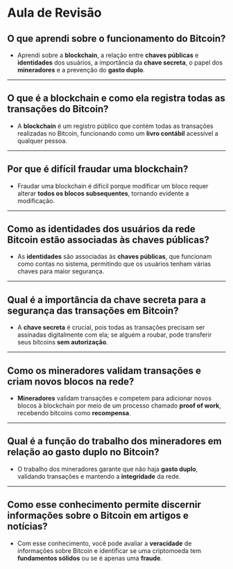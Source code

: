 # Aula de Revisão

## O que aprendi sobre o funcionamento do Bitcoin?
- Aprendi sobre a **blockchain**, a relação entre **chaves públicas** e **identidades** dos usuários, a importância da **chave secreta**, o papel dos **mineradores** e a prevenção do **gasto duplo**.

---

## O que é a blockchain e como ela registra todas as transações do Bitcoin?
- A **blockchain** é um registro público que contém todas as transações realizadas no Bitcoin, funcionando como um **livro contábil** acessível a qualquer pessoa.

---

## Por que é difícil fraudar uma blockchain?
- Fraudar uma blockchain é difícil porque modificar um bloco requer alterar **todos os blocos subsequentes**, tornando evidente a modificação.

---

## Como as identidades dos usuários da rede Bitcoin estão associadas às chaves públicas?
- As **identidades** são associadas às **chaves públicas**, que funcionam como contas no sistema, permitindo que os usuários tenham várias chaves para maior segurança.

---

## Qual é a importância da chave secreta para a segurança das transações em Bitcoin?
- A **chave secreta** é crucial, pois todas as transações precisam ser assinadas digitalmente com ela; se alguém a roubar, pode transferir seus bitcoins **sem autorização**.

---

## Como os mineradores validam transações e criam novos blocos na rede?
- **Mineradores** validam transações e competem para adicionar novos blocos à blockchain por meio de um processo chamado **proof of work**, recebendo bitcoins como **recompensa**.

---

## Qual é a função do trabalho dos mineradores em relação ao gasto duplo no Bitcoin?
- O trabalho dos mineradores garante que não haja **gasto duplo**, validando transações e mantendo a **integridade** da rede.

---

## Como esse conhecimento permite discernir informações sobre o Bitcoin em artigos e notícias?
- Com esse conhecimento, você pode avaliar a **veracidade** de informações sobre Bitcoin e identificar se uma criptomoeda tem **fundamentos sólidos** ou se é apenas uma **fraude**.
